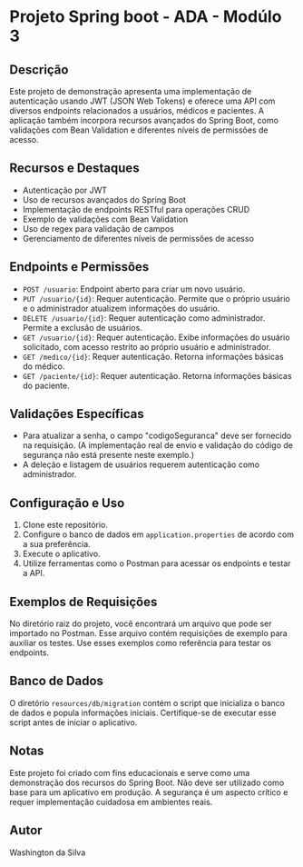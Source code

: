 # Projeto Spring boot - ADA - Modúlo 3

## Descrição

Este projeto de demonstração apresenta uma implementação de autenticação usando JWT (JSON Web Tokens) e oferece uma API com diversos endpoints relacionados a usuários, médicos e pacientes. A aplicação também incorpora recursos avançados do Spring Boot, como validações com Bean Validation e diferentes níveis de permissões de acesso.

## Recursos e Destaques

- Autenticação por JWT
- Uso de recursos avançados do Spring Boot
- Implementação de endpoints RESTful para operações CRUD
- Exemplo de validações com Bean Validation
- Uso de regex para validação de campos
- Gerenciamento de diferentes níveis de permissões de acesso

## Endpoints e Permissões

- `POST /usuario`: Endpoint aberto para criar um novo usuário.
- `PUT /usuario/{id}`: Requer autenticação. Permite que o próprio usuário e o administrador atualizem informações do usuário.
- `DELETE /usuario/{id}`: Requer autenticação como administrador. Permite a exclusão de usuários.
- `GET /usuario/{id}`: Requer autenticação. Exibe informações do usuário solicitado, com acesso restrito ao próprio usuário e administrador.
- `GET /medico/{id}`: Requer autenticação. Retorna informações básicas do médico.
- `GET /paciente/{id}`: Requer autenticação. Retorna informações básicas do paciente.

## Validações Específicas

- Para atualizar a senha, o campo "codigoSeguranca" deve ser fornecido na requisição. (A implementação real de envio e validação do código de segurança não está presente neste exemplo.)
- A deleção e listagem de usuários requerem autenticação como administrador.

## Configuração e Uso

1. Clone este repositório.
2. Configure o banco de dados em `application.properties` de acordo com a sua preferência.
3. Execute o aplicativo.
4. Utilize ferramentas como o Postman para acessar os endpoints e testar a API.

## Exemplos de Requisições

No diretório raiz do projeto, você encontrará um arquivo que pode ser importado no Postman. Esse arquivo contém requisições de exemplo para auxiliar os testes. Use esses exemplos como referência para testar os endpoints.

## Banco de Dados

O diretório `resources/db/migration` contém o script que inicializa o banco de dados e popula informações iniciais. Certifique-se de executar esse script antes de iniciar o aplicativo.

## Notas

Este projeto foi criado com fins educacionais e serve como uma demonstração dos recursos do Spring Boot. Não deve ser utilizado como base para um aplicativo em produção. A segurança é um aspecto crítico e requer implementação cuidadosa em ambientes reais.

## Autor

Washington da Silva
